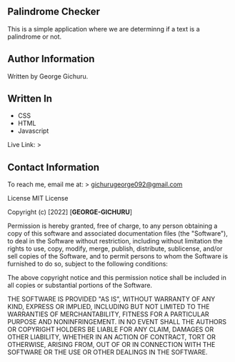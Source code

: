 ## Palindrome Checker

This is a simple application where we are determinng if a text is a palindrome or not.

## Author Information

Written by George Gichuru.

## Written In

- CSS
- HTML
- Javascript

Live Link: >

## Contact Information

To reach me, email me at: > gichurugeorge092@gmail.com

License
MIT License

Copyright (c) [2022] [**GEORGE-GICHURU**]

Permission is hereby granted, free of charge, to any person obtaining a copy of this software and associated documentation files (the "Software"), to deal in the Software without restriction, including without limitation the rights to use, copy, modify, merge, publish, distribute, sublicense, and/or sell copies of the Software, and to permit persons to whom the Software is furnished to do so, subject to the following conditions:

The above copyright notice and this permission notice shall be included in all copies or substantial portions of the Software.

THE SOFTWARE IS PROVIDED "AS IS", WITHOUT WARRANTY OF ANY KIND, EXPRESS OR IMPLIED, INCLUDING BUT NOT LIMITED TO THE WARRANTIES OF MERCHANTABILITY, FITNESS FOR A PARTICULAR PURPOSE AND NONINFRINGEMENT. IN NO EVENT SHALL THE AUTHORS OR COPYRIGHT HOLDERS BE LIABLE FOR ANY CLAIM, DAMAGES OR OTHER LIABILITY, WHETHER IN AN ACTION OF CONTRACT, TORT OR OTHERWISE, ARISING FROM, OUT OF OR IN CONNECTION WITH THE SOFTWARE OR THE USE OR OTHER DEALINGS IN THE SOFTWARE.
